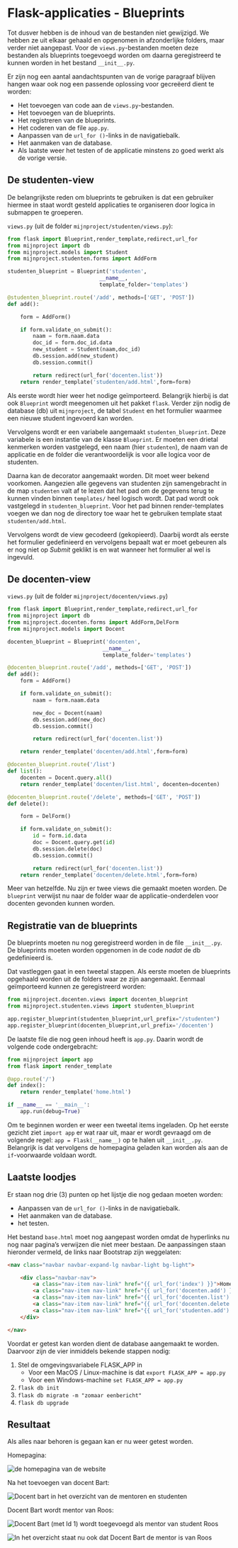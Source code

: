 # Flask-applicaties - Blueprints

Tot dusver hebben is de inhoud van de bestanden niet gewijzigd. We hebben ze uit elkaar gehaald en opgenomen in afzonderlijke folders, maar verder niet aangepast. Voor de `views.py`-bestanden moeten deze bestanden als blueprints toegevoegd worden om daarna geregistreerd te kunnen worden in het bestand  `__init__.py`.

Er zijn nog een aantal aandachtspunten van de vorige paragraaf blijven hangen waar ook nog een passende oplossing voor gecreëerd dient te worden:

- Het toevoegen van code aan de `views.py`-bestanden.
- Het toevoegen van de blueprints.
- Het registreren van de blueprints.
- Het coderen van de file `app.py`.
- Aanpassen van de `url_for ()`-links in de navigatiebalk.
- Het aanmaken van de database.
- Als laatste weer het testen of de applicatie minstens zo goed werkt als de vorige versie.

## De studenten-view

De belangrijkste reden om blueprints te gebruiken is dat een gebruiker hiermee in staat wordt gesteld applicaties te organiseren door logica in submappen te groeperen.

`views.py` (uit de folder `mijnproject/studenten/views.py`):

```python hl_lines="1 6-8"
from flask import Blueprint,render_template,redirect,url_for
from mijnproject import db
from mijnproject.models import Student
from mijnproject.studenten.forms import AddForm

studenten_blueprint = Blueprint('studenten',
                             __name__,
                             template_folder='templates')

@studenten_blueprint.route('/add', methods=['GET', 'POST'])
def add():

    form = AddForm()

    if form.validate_on_submit():
        naam = form.naam.data
        doc_id = form.doc_id.data
        new_student = Student(naam,doc_id)
        db.session.add(new_student)
        db.session.commit()

        return redirect(url_for('docenten.list'))
    return render_template('studenten/add.html',form=form)
```

Als eerste wordt hier weer het nodige geïmporteerd. Belangrijk hierbij is dat ook `Blueprint` wordt meegenomen uit het pakket `flask`. Verder zijn nodig de database (db) uit `mijnproject`, de tabel `Student` en het formulier waarmee een nieuwe student ingevoerd kan worden. 

Vervolgens wordt er een variabele aangemaakt `studenten_blueprint`. Deze variabele is een instantie van de klasse `Blueprint`. Er moeten een drietal kenmerken worden vastgelegd, een naam (hier `studenten`), de naam van de applicatie en de folder die verantwoordelijk is voor alle logica voor de studenten. 

Daarna kan de decorator aangemaakt worden. Dit moet weer bekend voorkomen. Aangezien alle gegevens van studenten zijn samengebracht in de map `studenten` valt af te lezen dat het pad om de gegevens terug te kunnen vinden binnen `templates/` heel logisch wordt. Dat pad wordt ook vastgelegd in `studenten_blueprint`. Voor het pad binnen render-templates voegen we dan nog de directory toe waar het te gebruiken template staat `studenten/add.html`.

Vervolgens wordt de view gecodeerd (gekopieerd). Daarbij wordt als eerste het formulier gedefinieerd en vervolgens bepaalt wat er moet gebeuren als er nog niet op *Submit* geklikt is en wat wanneer het formulier al wel is ingevuld.

## De docenten-view

`views.py` (uit de folder `mijnproject/docenten/views.py`)

```python
from flask import Blueprint,render_template,redirect,url_for
from mijnproject import db
from mijnproject.docenten.forms import AddForm,DelForm
from mijnproject.models import Docent

docenten_blueprint = Blueprint('docenten',
                              __name__,
                              template_folder='templates')

@docenten_blueprint.route('/add', methods=['GET', 'POST'])
def add():
    form = AddForm()

    if form.validate_on_submit():
        naam = form.naam.data

        new_doc = Docent(naam)
        db.session.add(new_doc)
        db.session.commit()

        return redirect(url_for('docenten.list'))

    return render_template('docenten/add.html',form=form)

@docenten_blueprint.route('/list')
def list():
    docenten = Docent.query.all()
    return render_template('docenten/list.html', docenten=docenten)

@docenten_blueprint.route('/delete', methods=['GET', 'POST'])
def delete():

    form = DelForm()

    if form.validate_on_submit():
        id = form.id.data
        doc = Docent.query.get(id)
        db.session.delete(doc)
        db.session.commit()

        return redirect(url_for('docenten.list'))
    return render_template('docenten/delete.html',form=form)
```

Meer van hetzelfde. Nu zijn er twee views die gemaakt moeten worden. De `blueprint` verwijst nu naar de folder waar de applicatie-onderdelen voor docenten gevonden kunnen worden.

## Registratie van de blueprints

De blueprints moeten nu nog geregistreerd worden in de file `__init__.py`. De blueprints moeten worden opgenomen in de code *nadat* de db gedefinieerd is.

Dat vastleggen gaat in een tweetal stappen. Als eerste moeten de blueprints opgehaald worden uit de folders waar ze zijn aangemaakt. Eenmaal geïmporteerd kunnen ze geregistreerd worden:

```python
from mijnproject.docenten.views import docenten_blueprint
from mijnproject.studenten.views import studenten_blueprint

app.register_blueprint(studenten_blueprint,url_prefix="/studenten")
app.register_blueprint(docenten_blueprint,url_prefix='/docenten')
```

De laatste file die nog geen inhoud heeft is `app.py`. Daarin wordt de volgende code ondergebracht:

```python
from mijnproject import app
from flask import render_template

@app.route('/')
def index():
    return render_template('home.html')

if __name__ == '__main__':
    app.run(debug=True)
```

Om te beginnen worden er weer een tweetal items ingeladen. Op het eerste gezicht ziet `import app` er wat raar uit, maar er wordt gevraagd om de volgende regel: `app = Flask(__name__)` op te halen uit `__init__.py`. Belangrijk is dat vervolgens de homepagina geladen kan worden als aan de `if`-voorwaarde voldaan wordt.

## Laatste loodjes

Er staan nog drie (3) punten op het lijstje die nog gedaan moeten worden:
- Aanpassen van de `url_for ()`-links in de navigatiebalk.
- Het aanmaken van de database.
- het testen.

Het bestand `base.html` moet nog aangepast worden omdat de hyperlinks nu nog naar pagina’s verwijzen die niet meer bestaan. De aanpassingen staan hieronder vermeld, de links naar Bootstrap zijn weggelaten:

```html hl_lines="5-8"
<nav class="navbar navbar-expand-lg navbar-light bg-light">

    <div class="navbar-nav">
        <a class="nav-item nav-link" href="{{ url_for('index') }}">Home</a>
        <a class="nav-item nav-link" href="{{ url_for('docenten.add') }}">Voeg docent toe</a>
        <a class="nav-item nav-link" href="{{ url_for('docenten.list') }}"> Toon mentoren</a>
        <a class="nav-item nav-link" href="{{ url_for('docenten.delete') }}">Verwijder docent</a>
        <a class="nav-item nav-link" href="{{ url_for('studenten.add') }}">Voeg student toe</a>
    </div>

</nav>
```

Voordat er getest kan worden dient de database aangemaakt te worden. Daarvoor zijn de vier inmiddels bekende stappen nodig:

1. Stel de omgevingsvariabele FLASK_APP in
    - Voor een MacOS / Linux-machine is dat `export FLASK_APP = app.py`
    - Voor een Windows-machine `set FLASK_APP = app.py`
2. `flask db init ` 
3. `flask db migrate -m "zomaar eenbericht" ` 
4. `flask db upgrade`

## Resultaat

Als alles naar behoren is gegaan kan er nu weer getest worden. 

Homepagina:

![de homepagina van de website](imgs/homepagina.png)

Na het toevoegen van docent Bart:

![Docent bart in het overzicht van de mentoren en studenten](imgs/docent-bart.png)

Docent Bart wordt mentor van Roos:

![Docent Bart (met Id 1) wordt toegevoegd als mentor van student Roos](imgs/student-roos.png)

![In het overzicht staat nu ook dat Docent Bart de mentor is van Roos](imgs/bart-mentor-roos.png)


